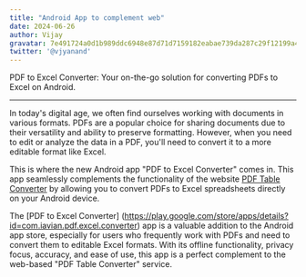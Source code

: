 ```yaml
---
title: "Android App to complement web"
date: 2024-06-26
author: Vijay
gravatar: 7e491724a0d1b989ddc6948e87d71d7159182eabae739da287c29f12199a4d14
twitter: '@vjyanand'
---
```


 PDF to Excel Converter: Your on-the-go solution for converting PDFs to Excel on Android.

---

In today's digital age, we often find ourselves working with documents in various formats. PDFs are a popular choice for sharing documents due to their versatility and ability to preserve formatting. However, when you need to edit or analyze the data in a PDF, you'll need to convert it to a more editable format like Excel.

This is where the new Android app "PDF to Excel Converter" comes in. This app seamlessly complements the functionality of the website [PDF Table Converter]((https://duckduckgo.com)) by allowing you to convert PDFs to Excel spreadsheets directly on your Android device.

 The [PDF to Excel Converter] (https://play.google.com/store/apps/details?id=com.iavian.pdf.excel.converter) app is a valuable addition to the Android app store, especially for users who frequently work with PDFs and need to convert them to editable Excel formats. With its offline functionality, privacy focus, accuracy, and ease of use, this app is a perfect complement to the web-based "PDF Table Converter" service.
